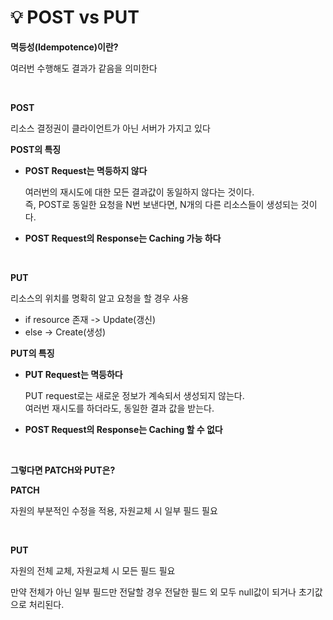 # 💡 **POST vs PUT**

**멱등성(Idempotence)이란?**

여러번 수행해도 결과가 같음을 의미한다 <br>

<br>

**POST**

리소스 결정권이 클라이언트가 아닌 서버가 가지고 있다

**POST의 특징**

- **POST Request는 멱등하지 않다**

  여러번의 재시도에 대한 모든 결과값이 동일하지 않다는 것이다. <br>
  즉, POST로 동일한 요청을 N번 보낸다면, N개의 다른 리소스들이 생성되는 것이다.

- **POST Request의 Response는 Caching 가능 하다**

<br>

**PUT**

리소스의 위치를 명확히 알고 요청을 할 경우 사용

- if resource 존재 -> Update(갱신) <br>
- else -> Create(생성)

**PUT의 특징**

- **PUT Request는 멱등하다**

  PUT request로는 새로운 정보가 계속되서 생성되지 않는다. <br>
  여러번 재시도를 하더라도, 동일한 결과 값을 받는다.

- **POST Request의 Response는 Caching 할 수 없다**

<br>

**그렇다면 PATCH와 PUT은?**

**PATCH**

자원의 부분적인 수정을 적용, 자원교체 시 일부 필드 필요

<br>

**PUT**

자원의 전체 교체, 자원교체 시 모든 필드 필요

만약 전체가 아닌 일부 필드만 전달할 경우 전달한 필드 외 모두 null값이 되거나 초기값으로 처리된다.
